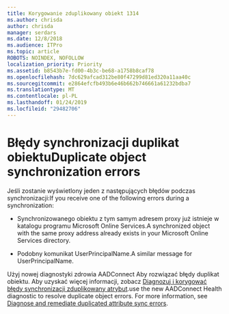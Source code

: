 ```yaml
---
title: Korygowanie zduplikowany obiekt 1314
ms.author: chrisda
author: chrisda
manager: serdars
ms.date: 12/8/2018
ms.audience: ITPro
ms.topic: article
ROBOTS: NOINDEX, NOFOLLOW
localization_priority: Priority
ms.assetid: b8543b7e-fd00-4b3c-be68-a1758b8caf78
ms.openlocfilehash: 7dc629afcad312be80f47299d81ed320a11aa40c
ms.sourcegitcommit: e2864efcfb493b6e46b662b746661a61232bdba7
ms.translationtype: MT
ms.contentlocale: pl-PL
ms.lasthandoff: 01/24/2019
ms.locfileid: "29482706"
---
```

# <a name="duplicate-object-synchronization-errors"></a><span data-ttu-id="c07b1-102">Błędy synchronizacji duplikat obiektu</span><span class="sxs-lookup"><span data-stu-id="c07b1-102">Duplicate object synchronization errors</span></span>

<span data-ttu-id="c07b1-103">Jeśli zostanie wyświetlony jeden z następujących błędów podczas synchronizacji:</span><span class="sxs-lookup"><span data-stu-id="c07b1-103">If you receive one of the following errors during a synchronization:</span></span>
  
- <span data-ttu-id="c07b1-104">Synchronizowanego obiektu z tym samym adresem proxy już istnieje w katalogu programu Microsoft Online Services.</span><span class="sxs-lookup"><span data-stu-id="c07b1-104">A synchronized object with the same proxy address already exists in your Microsoft Online Services directory.</span></span>
    
- <span data-ttu-id="c07b1-105">Podobny komunikat UserPrincipalName.</span><span class="sxs-lookup"><span data-stu-id="c07b1-105">A similar message for UserPrincipalName.</span></span>
    
<span data-ttu-id="c07b1-p101">Użyj nowej diagnostyki zdrowia AADConnect Aby rozwiązać błędy duplikat obiektu. Aby uzyskać więcej informacji, zobacz [Diagnozuj i korygować błędy synchronizacji zduplikowany atrybut](https://docs.microsoft.com/azure/active-directory/hybrid/how-to-connect-health-diagnose-sync-errors).</span><span class="sxs-lookup"><span data-stu-id="c07b1-p101">use the new AADConnect Health diagnostic to resolve duplicate object errors. For more information, see [Diagnose and remediate duplicated attribute sync errors](https://docs.microsoft.com/azure/active-directory/hybrid/how-to-connect-health-diagnose-sync-errors).</span></span>
  

